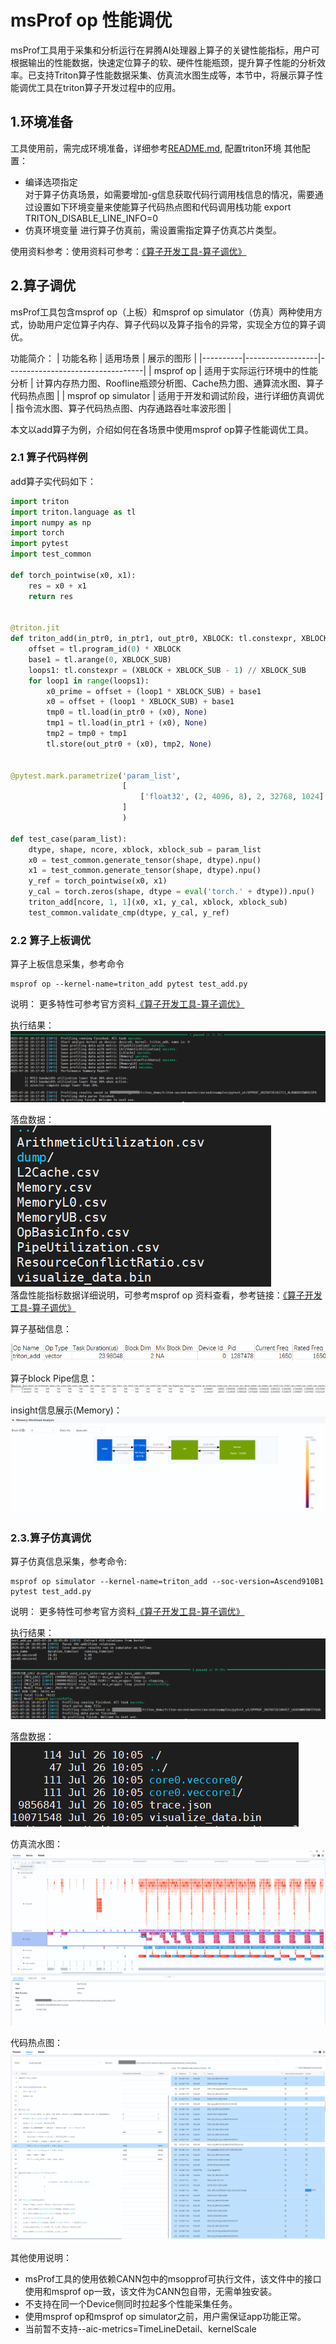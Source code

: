 # msProf op 性能调优

msProf工具用于采集和分析运行在昇腾AI处理器上算子的关键性能指标，用户可根据输出的性能数据，快速定位算子的软、硬件性能瓶颈，提升算子性能的分析效率。已支持Triton算子性能数据采集、仿真流水图生成等，本节中，将展示算子性能调优工具在triton算子开发过程中的应用。

## 1.环境准备

工具使用前，需完成环境准备，详细参考[README.md](../getting-started/installation.md), 配置triton环境
其他配置：
  - 编译选项指定  
    对于算子仿真场景，如需要增加-g信息获取代码行调用栈信息的情况，需要通过设置如下环境变量来使能算子代码热点图和代码调用栈功能
    export TRITON_DISABLE_LINE_INFO=0
  - 仿真环境变量
    进行算子仿真前，需设置需指定算子仿真芯片类型。

使用资料参考：使用资料可参考：[《算子开发工具-算子调优》](https://www.hiascend.com/document/detail/zh/CANNCommunityEdition/82RC1alpha003/devaids/optool/atlasopdev_16_0082.html)

## 2.算子调优

msProf工具包含msprof op（上板）和msprof op simulator（仿真）两种使用方式，协助用户定位算子内存、算子代码以及算子指令的异常，实现全方位的算子调优。

功能简介：
| 功能名称 | 适用场景       | 展示的图形                      |
|----------|------------------|----------------------------------|
| msprof op   | 适用于实际运行环境中的性能分析   | 计算内存热力图、Roofline瓶颈分析图、Cache热力图、通算流水图、算子代码热点图  |
| msprof op simulator  | 适用于开发和调试阶段，进行详细仿真调优 | 指令流水图、算子代码热点图、内存通路吞吐率波形图 |

本文以add算子为例，介绍如何在各场景中使用msprof op算子性能调优工具。

### 2.1 算子代码样例

add算子实代码如下：
```Python
import triton
import triton.language as tl
import numpy as np
import torch
import pytest
import test_common

def torch_pointwise(x0, x1):
    res = x0 + x1
    return res


@triton.jit
def triton_add(in_ptr0, in_ptr1, out_ptr0, XBLOCK: tl.constexpr, XBLOCK_SUB: tl.constexpr):
    offset = tl.program_id(0) * XBLOCK
    base1 = tl.arange(0, XBLOCK_SUB)
    loops1: tl.constexpr = (XBLOCK + XBLOCK_SUB - 1) // XBLOCK_SUB
    for loop1 in range(loops1):
        x0_prime = offset + (loop1 * XBLOCK_SUB) + base1
        x0 = offset + (loop1 * XBLOCK_SUB) + base1
        tmp0 = tl.load(in_ptr0 + (x0), None)
        tmp1 = tl.load(in_ptr1 + (x0), None)
        tmp2 = tmp0 + tmp1
        tl.store(out_ptr0 + (x0), tmp2, None)


@pytest.mark.parametrize('param_list',
                         [
                             ['float32', (2, 4096, 8), 2, 32768, 1024]
                         ]
                         )

def test_case(param_list):
    dtype, shape, ncore, xblock, xblock_sub = param_list
    x0 = test_common.generate_tensor(shape, dtype).npu()
    x1 = test_common.generate_tensor(shape, dtype).npu()
    y_ref = torch_pointwise(x0, x1)
    y_cal = torch.zeros(shape, dtype = eval('torch.' + dtype)).npu()
    triton_add[ncore, 1, 1](x0, x1, y_cal, xblock, xblock_sub)
    test_common.validate_cmp(dtype, y_cal, y_ref)
```

### 2.2 算子上板调优

算子上板信息采集，参考命令
```
msprof op --kernel-name=triton_add pytest test_add.py
```
说明： 更多特性可参考官方资料[《算子开发工具-算子调优》](https://www.hiascend.com/document/detail/zh/CANNCommunityEdition/82RC1alpha003/devaids/optool/atlasopdev_16_0082.html)


执行结果：
![](./picture/msopprof/add_msprof_success.PNG "Add算子上板打屏")


落盘数据：  
![](./picture/msopprof/add_msprof_success_file.PNG "Add算子落盘数据")  
落盘性能指标数据详细说明，可参考msprof op 资料查看，参考链接：[《算子开发工具-算子调优》](https://www.hiascend.com/document/detail/zh/CANNCommunityEdition/82RC1alpha003/devaids/optool/atlasopdev_16_0082.html)


算子基础信息：  

![](./picture/msopprof/add_msprof_basicinfo.PNG "Add算子性能采集信息")  

算子block Pipe信息：  
![](./picture/msopprof/add_msprof_block_info.PNG "Add算子性能采集PIPE信息")  


insight信息展示(Memory)：  
![](./picture/msopprof/add_msprof_memory.PNG "Add算子Memory信息")  


### 2.3.算子仿真调优

算子仿真信息采集，参考命令:  
```
msprof op simulator --kernel-name=triton_add --soc-version=Ascend910B1  pytest test_add.py
```
说明： 更多特性可参考官方资料[《算子开发工具-算子调优》](https://www.hiascend.com/document/detail/zh/CANNCommunityEdition/82RC1alpha003/devaids/optool/atlasopdev_16_0082.html)


执行结果：  
![](./picture/msopprof/add_simulator_success.PNG "Add算子仿真执行结果")  


落盘数据：  
![](./picture/msopprof/add_simulator_file.PNG "Add算子仿真落盘数据")  


仿真流水图：  
![](./picture/msopprof/add_simulator_timeline.PNG "Add算子仿真流水图")  


代码热点图：  
![](./picture/msopprof/add_simulator_source_insight.PNG "Add算子仿真代码热点图")


其他使用说明：
  - msProf工具的使用依赖CANN包中的msopprof可执行文件，该文件中的接口使用和msprof op一致，该文件为CANN包自带，无需单独安装。
  - 不支持在同一个Device侧同时拉起多个性能采集任务。
  - 使用msprof op和msprof op simulator之前，用户需保证app功能正常。
  - 当前暂不支持--aic-metrics=TimeLineDetail、kernelScale
